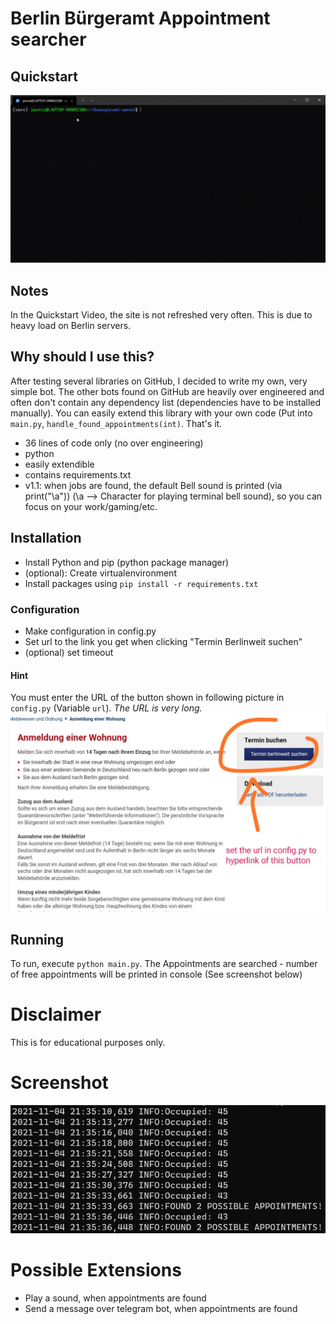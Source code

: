 # Berlin Bürgeramt Appointment searcher
## Quickstart
![](quickstart.gif)
## Notes
In the Quickstart Video, the site is not refreshed very often. This is due to heavy load on Berlin servers.
## Why should I use this?
After testing several libraries on GitHub,
I decided to write my own, very simple bot.
The other bots found on GitHub are heavily
over engineered and often don't contain any
dependency list (dependencies have to be installed
manually).
You can easily extend this library with your own code
(Put into `main.py`, `handle_found_appointments(int)`.
That's it.
- 36 lines of code only (no over engineering)
- python
- easily extendible
- contains requirements.txt
- v1.1: when jobs are found, the default Bell sound is printed (via print("\a")) (\a --> Character for playing terminal bell sound), so you can focus on your work/gaming/etc.
## Installation
- Install Python and pip (python package manager)
- (optional): Create virtualenvironment
- Install packages using `pip install -r requirements.txt`
### Configuration
- Make configuration in config.py
- Set url to the link you get when clicking "Termin Berlinweit suchen"
- (optional) set timeout
#### Hint
You must enter the URL of the button shown in following picture in `config.py`
(Variable `url`).
*The URL is very long.*
![](Hyperlink.jpg)
## Running
To run, execute `python main.py`. The Appointments are searched - number of free appointments will be printed in console
(See screenshot below)
# Disclaimer
This is for educational purposes only.

# Screenshot
![Screenshot of Command Line](screen.png)

# Possible Extensions
- Play a sound, when appointments are found
- Send a message over telegram bot, when appointments are found
